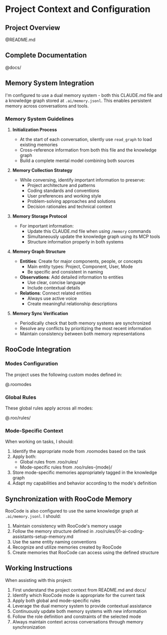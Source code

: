 # Project Context and Configuration

## Project Overview
@README.md

## Complete Documentation
@docs/

## Memory System Integration

I'm configured to use a dual memory system - both this CLAUDE.md file and a knowledge graph stored at `.ai/memory.jsonl`. This enables persistent memory across conversations and tools.

### Memory System Guidelines

1. **Initialization Process**
   - At the start of each conversation, silently use `read_graph` to load existing memories
   - Cross-reference information from both this file and the knowledge graph
   - Build a complete mental model combining both sources

2. **Memory Collection Strategy**
   - While conversing, identify important information to preserve:
     - Project architecture and patterns
     - Coding standards and conventions
     - User preferences and working style
     - Problem-solving approaches and solutions
     - Decision rationales and technical context

3. **Memory Storage Protocol**
   - For important information:
     - Update this CLAUDE.md file when using `/memory` commands
     - Simultaneously update the knowledge graph using its MCP tools
     - Structure information properly in both systems

4. **Memory Graph Structure**
   - **Entities**: Create for major components, people, or concepts
     - Main entity types: Project, Component, User, Mode
     - Be specific and consistent in naming
   - **Observations**: Add detailed information to entities
     - Use clear, concise language
     - Include contextual details
   - **Relations**: Connect related entities
     - Always use active voice
     - Create meaningful relationship descriptions

5. **Memory Sync Verification**
   - Periodically check that both memory systems are synchronized
   - Resolve any conflicts by prioritizing the most recent information
   - Maintain consistency between both memory representations

## RooCode Integration

### Modes Configuration
The project uses the following custom modes defined in:

@.roomodes

### Global Rules
These global rules apply across all modes:

@.roo/rules/

### Mode-Specific Context

When working on tasks, I should:

1. Identify the appropriate mode from .roomodes based on the task
2. Apply both:
   - Global rules from .roo/rules/
   - Mode-specific rules from .roo/rules-{mode}/
3. Store mode-specific memories appropriately tagged in the knowledge graph
4. Adapt my capabilities and behavior according to the mode's definition

## Synchronization with RooCode Memory

RooCode is also configured to use the same knowledge graph at `.ai/memory.jsonl`. I should:

1. Maintain consistency with RooCode's memory usage
2. Follow the memory structure defined in .roo/rules/01-ai-coding-assistants-setup-memory.md
3. Use the same entity naming conventions
4. Recognize and utilize memories created by RooCode
5. Create memories that RooCode can access using the defined structure

## Working Instructions

When assisting with this project:

1. First understand the project context from README.md and docs/
2. Identify which RooCode mode is appropriate for the current task
3. Apply both global and mode-specific rules
4. Leverage the dual memory system to provide contextual assistance
5. Continuously update both memory systems with new information
6. Follow the role definition and constraints of the selected mode
7. Always maintain context across conversations through memory synchronization